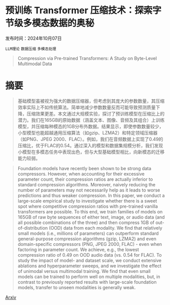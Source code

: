 # 预训练 Transformer 压缩技术：探索字节级多模态数据的奥秘

发布时间：2024年10月07日

`LLM理论` `数据压缩` `多模态处理`

> Compression via Pre-trained Transformers: A Study on Byte-Level Multimodal Data

# 摘要

> 基础模型虽被视为强大的数据压缩器，但考虑到其庞大的参数数量，其压缩效率实际上不如传统算法。简单地减少参数数量反而可能导致预测质量下降，压缩效果更差。本文通过大规模实验，探讨了预训练模型在压缩比上的潜力。我们在165GB的原始数据（涵盖文本、图像、音频及其组合）上训练模型，并压缩每种模态的1GB分布外数据。结果显示，即使参数数量较少，小型模型也能超越通用压缩算法（如gzip、LZMA2）和特定领域压缩器（如PNG、JPEG 2000、FLAC）。例如，我们在音频数据上实现了0.49的压缩比，优于FLAC的0.54。通过深入的模型和数据集规模分析，我们发现小模型在多模态任务中表现出色，但与大型基础模型相比，向新模态的迁移能力较弱。

> Foundation models have recently been shown to be strong data compressors. However, when accounting for their excessive parameter count, their compression ratios are actually inferior to standard compression algorithms. Moreover, naively reducing the number of parameters may not necessarily help as it leads to worse predictions and thus weaker compression. In this paper, we conduct a large-scale empirical study to investigate whether there is a sweet spot where competitive compression ratios with pre-trained vanilla transformers are possible. To this end, we train families of models on 165GB of raw byte sequences of either text, image, or audio data (and all possible combinations of the three) and then compress 1GB of out-of-distribution (OOD) data from each modality. We find that relatively small models (i.e., millions of parameters) can outperform standard general-purpose compression algorithms (gzip, LZMA2) and even domain-specific compressors (PNG, JPEG 2000, FLAC) - even when factoring in parameter count. We achieve, e.g., the lowest compression ratio of 0.49 on OOD audio data (vs. 0.54 for FLAC). To study the impact of model- and dataset scale, we conduct extensive ablations and hyperparameter sweeps, and we investigate the effect of unimodal versus multimodal training. We find that even small models can be trained to perform well on multiple modalities, but, in contrast to previously reported results with large-scale foundation models, transfer to unseen modalities is generally weak.

[Arxiv](https://arxiv.org/abs/2410.05078)